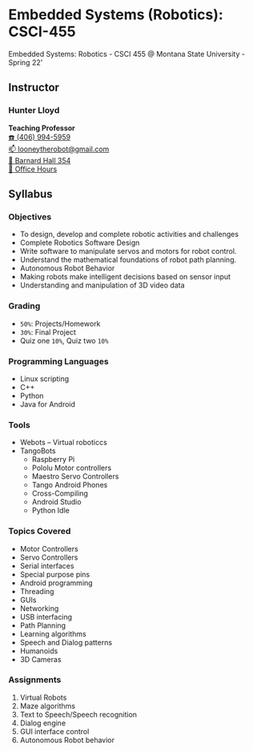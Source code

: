 # Embedded Systems (Robotics): CSCI-455

Embedded Systems: Robotics - CSCI 455 @ Montana State University - Spring 22'

## Instructor

### Hunter Lloyd

**Teaching Professor**<br>
[:phone: (406) 994-5959](tel:4069945959)<br>
[:mailbox: looneytherobot@gmail.com](mailto:looneytherobot@gmail.com)<br>
[:round_pushpin: Barnard Hall 354](https://www.montana.edu/calendar/locations.php?building=3)<br>
[:office: Office Hours](https://www.cs.montana.edu/office-hours.html)

## Syllabus

### Objectives

- To design, develop and complete robotic activities and challenges
- Complete Robotics Software Design
- Write software to manipulate servos and motors for robot control.
- Understand the mathematical foundations of robot path planning.
- Autonomous Robot Behavior
- Making robots make intelligent decisions based on sensor input
- Understanding and manipulation of 3D video data

### Grading

- `50%`: Projects/Homework
- `30%`: Final Project
- Quiz one `10%`, Quiz two `10%`

### Programming Languages

- Linux scripting
- C++
- Python
- Java for Android

### Tools

- Webots – Virtual roboticcs
- TangoBots
  - Raspberry Pi
  - Pololu Motor controllers
  - Maestro Servo Controllers
  - Tango Android Phones
  - Cross-Compiling
  - Android Studio
  - Python Idle

### Topics Covered

- Motor Controllers
- Servo Controllers
- Serial interfaces
- Special purpose pins
- Android programming
- Threading
- GUIs
- Networking
- USB interfacing
- Path Planning
- Learning algorithms
- Speech and Dialog patterns
- Humanoids
- 3D Cameras

### Assignments

1. Virtual Robots
2. Maze algorithms
3. Text to Speech/Speech recognition
4. Dialog engine
5. GUI interface control
6. Autonomous Robot behavior
